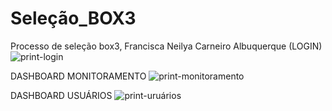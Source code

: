 # Seleção_BOX3
Processo de seleção box3, Francisca Neilya Carneiro Albuquerque
(LOGIN)
![print-login](https://github.com/JNicodemos/Sele-o_BOX3/assets/142017601/bcea1f89-98a8-4710-a029-01f4a0a169b0)

DASHBOARD MONITORAMENTO
![print-monitoramento](https://github.com/JNicodemos/Sele-o_BOX3/assets/142017601/bcb2a4cd-e11b-4377-9453-27e0fd8af0f3)

DASHBOARD USUÁRIOS
![print-uruários](https://github.com/JNicodemos/Sele-o_BOX3/assets/142017601/425e7352-7665-4f44-9054-96ad6d6ed175)

